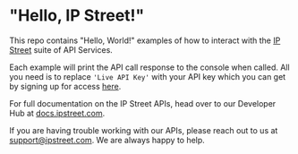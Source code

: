 # "Hello, IP Street!"
This repo contains "Hello, World!" examples of how to interact with the [IP Street](http://bit.ly/1SkdRfa) suite of API Services.

Each example will print the API call response to the console when called.  All you need is to replace `'Live API Key'` with your API key which you can get by signing up for access [here](http://bit.ly/22ySLBR).

For full documentation on the IP Street APIs, head over to our Developer Hub at [docs.ipstreet.com](bit.ly/1SkdTUa).

If you are having trouble working with our APIs, please reach out to us at [support@ipstreet.com](mailto:support@ipstreet.com). We are always happy to help.
